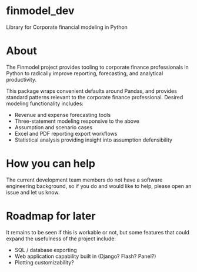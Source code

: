 # finmodel_dev
Library for Corporate financial modeling in Python

# About
The Finmodel project provides tooling to corporate finance professionals in Python to radically improve reporting, forecasting, and 
analytical productivity. 

This package wraps convenient defaults around Pandas, and provides standard patterns relevant to the corporate finance professional. Desired
modeling functionality includes:

- Revenue and expense forecasting tools
- Three-statement modeling responsive to the above
- Assumption and scenario cases
- Excel and PDF reporting export workflows
- Statistical analysis providing insight into assumption defensibility

# How you can help
 
The current development team members do not have a software engineering background, so if you do and would like to help, please open an issue and let us know. 

# Roadmap for later
It remains to be seen if this is workable or not, but some features that could expand the usefulness of the project include:
- SQL / database exporting
- Web application capability built in (Django? Flash? Panel?)
- Plotting customizability?

